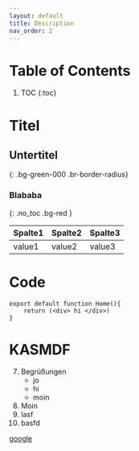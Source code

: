 ```yaml
---
layout: default
title: Description
nav_order: 2
---
```

# Table of Contents
1. TOC
{:toc}

# Titel
## Untertitel
{: .bg-green-000 .br-border-radius}
### Blababa
{: .no_toc .bg-red }




|Spalte1|Spalte2|Spalte3|
|---|---|---|
|value1|value2|value3|

# Code
```tsx
export default function Home(){
    return (<div> hi </div>)
}
```
# KASMDF
7. Begrüßungen
   * jo
   - hi
   * moin
1. Moin
1. lasf
1. basfd

[google](http://google.de )
